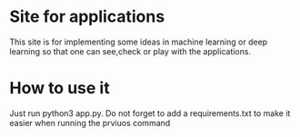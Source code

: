 # Site for applications
This site is for implementing some ideas in machine learning or deep learning so that one can see,check or play with the applications.

# How to use it
Just run python3 app.py. Do not forget to add a requirements.txt to make it easier when running the prviuos command


